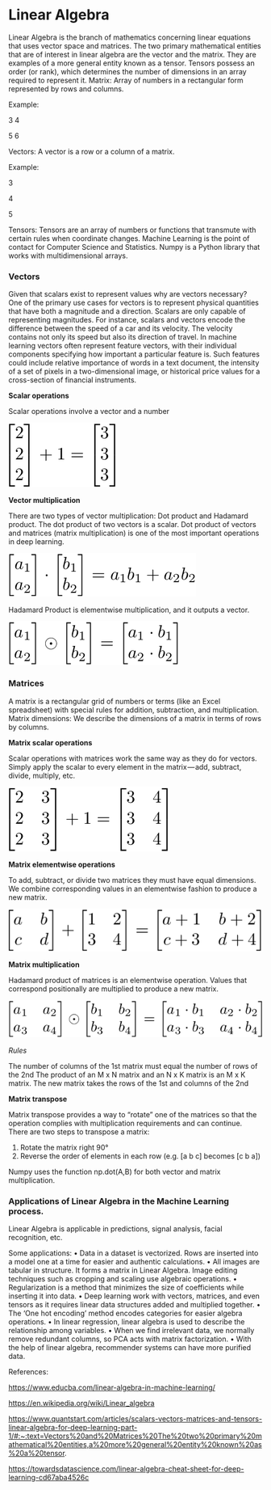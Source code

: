 
# Linear Algebra

Linear Algebra is the branch of mathematics concerning linear equations that uses vector space and matrices.
The two primary mathematical entities that are of interest in linear algebra are the vector and the matrix. They are examples of a more general entity known as a tensor. Tensors possess an order (or rank), which determines the number of dimensions in an array required to represent it.
Matrix: Array of numbers in a rectangular form represented by rows and columns.

Example: 

3 4

5 6

Vectors: A vector is a row or a column of a matrix.

Example: 
		 
3

4
                
5

Tensors:  Tensors are an array of numbers or functions that transmute with certain rules when coordinate changes.
Machine Learning is the point of contact for Computer Science and Statistics.
Numpy is a Python library that works with multidimensional arrays.
	

### Vectors

Given that scalars exist to represent values why are vectors necessary? One of the primary use cases for vectors is to represent physical quantities that have both a magnitude and a direction. Scalars are only capable of representing magnitudes.
For instance, scalars and vectors encode the difference between the speed of a car and its velocity. The velocity contains not only its speed but also its direction of travel. 
In machine learning vectors often represent feature vectors, with their individual components specifying how important a particular feature is. Such features could include relative importance of words in a text document, the intensity of a set of pixels in a two-dimensional image, or historical price values for a cross-section of financial instruments.

**Scalar operations**

Scalar operations involve a vector and a number



![linear_algebra_scalar_operations.png](../assets/linear_algebra_scalar_operations.png)

**Vector multiplication**

There are two types of vector multiplication: Dot product and Hadamard product.
The dot product of two vectors is a scalar. Dot product of vectors and matrices (matrix multiplication) is one of the most important operations in deep learning.


![linear_algebra_dot_product.png](../assets/linear_algebra_dot_product.png)

Hadamard Product is elementwise multiplication, and it outputs a vector.

![linear_algebra_hadamard_product.png](../assets/linear_algebra_hadamard_product.png)


### Matrices


A matrix is a rectangular grid of numbers or terms (like an Excel spreadsheet) with special rules for addition, subtraction, and multiplication.
Matrix dimensions: We describe the dimensions of a matrix in terms of rows by columns.

**Matrix scalar operations**

Scalar operations with matrices work the same way as they do for vectors. 
Simply apply the scalar to every element in the matrix — add, subtract, divide, multiply, etc.



![matrix_scalar_operations.png](../assets/matrix_scalar_operations.png)

**Matrix elementwise operations**

To add, subtract, or divide two matrices they must have equal dimensions. 
We combine corresponding values in an elementwise fashion to produce a new matrix.


![matrix_elementwise_operations.png](../assets/matrix_elementwise_operations.png)

**Matrix multiplication**

Hadamard product of matrices is an elementwise operation. 
Values that correspond positionally are multiplied to produce a new matrix.


![matrix_hadamard_operations.png](../assets/matrix_hadamard_operations.png)

*Rules*

The number of columns of the 1st matrix must equal the number of rows of the 2nd 
The product of an M x N matrix and an N x K matrix is an M x K matrix. 
The new matrix takes the rows of the 1st and columns of the 2nd

**Matrix transpose**

Matrix transpose provides a way to “rotate” one of the matrices so that the operation complies with multiplication requirements and can continue. 
There are two steps to transpose a matrix: 

1. Rotate the matrix right 90° 
2. Reverse the order of elements in each row (e.g. [a b c] becomes [c b a])

Numpy uses the function np.dot(A,B) for both vector and matrix multiplication.


### Applications of Linear Algebra in the Machine Learning process.

Linear Algebra is applicable in predictions, signal analysis, facial recognition, etc.

Some applications:
•	Data in a dataset is vectorized. Rows are inserted into a model one at a time for easier and authentic calculations.
•	All images are tabular in structure. It forms a matrix in Linear Algebra. Image editing techniques such as cropping and scaling use algebraic operations.
•	Regularization is a method that minimizes the size of coefficients while inserting it into data.
•	Deep learning work with vectors, matrices, and even tensors as it requires linear data structures added and multiplied together.
•	The ‘One hot encoding’ method encodes categories for easier algebra operations.
•	In linear regression, linear algebra is used to describe the relationship among variables.
•	When we find irrelevant data, we normally remove redundant columns, so PCA acts with matrix factorization.
•	With the help of linear algebra, recommender systems can have more purified data.



References:

https://www.educba.com/linear-algebra-in-machine-learning/

https://en.wikipedia.org/wiki/Linear_algebra

https://www.quantstart.com/articles/scalars-vectors-matrices-and-tensors-linear-algebra-for-deep-learning-part-1/#:~:text=Vectors%20and%20Matrices%20The%20two%20primary%20mathematical%20entities,a%20more%20general%20entity%20known%20as%20a%20tensor.

https://towardsdatascience.com/linear-algebra-cheat-sheet-for-deep-learning-cd67aba4526c

